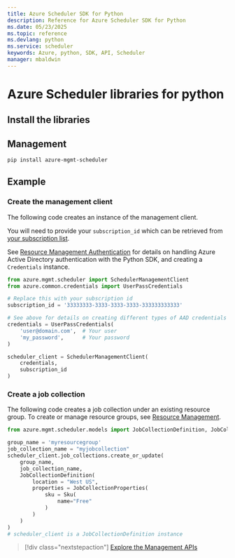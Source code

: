 ```yaml
---
title: Azure Scheduler SDK for Python
description: Reference for Azure Scheduler SDK for Python
ms.date: 05/23/2025
ms.topic: reference
ms.devlang: python
ms.service: scheduler
keywords: Azure, python, SDK, API, Scheduler
manager: mbaldwin
---
```

# Azure Scheduler libraries for python

## Install the libraries

## Management

```bash
pip install azure-mgmt-scheduler
```
## Example

### Create the management client

The following code creates an instance of the management client.

You will need to provide your ``subscription_id`` which can be retrieved
from [your subscription list](https://manage.windowsazure.com/#Workspaces/AdminTasks/SubscriptionMapping).

See [Resource Management Authentication](/python/azure/python-sdk-azure-authenticate) for details on handling Azure Active Directory authentication with the Python SDK, and creating a ``Credentials`` instance.

```python
from azure.mgmt.scheduler import SchedulerManagementClient
from azure.common.credentials import UserPassCredentials

# Replace this with your subscription id
subscription_id = '33333333-3333-3333-3333-333333333333'

# See above for details on creating different types of AAD credentials
credentials = UserPassCredentials(
    'user@domain.com',	# Your user
    'my_password',		# Your password
)

scheduler_client = SchedulerManagementClient(
    credentials,
    subscription_id
)
```

### Create a job collection

The following code creates a job collection under an existing resource group.
To create or manage resource groups, see [Resource Management](/python/api/overview/azure/azure.mgmt.resource).

```python
from azure.mgmt.scheduler.models import JobCollectionDefinition, JobCollectionProperties, Sku

group_name = 'myresourcegroup'
job_collection_name = "myjobcollection"
scheduler_client.job_collections.create_or_update(
    group_name,
    job_collection_name,
    JobCollectionDefinition(
        location = "West US",
        properties = JobCollectionProperties(
            sku = Sku(
                name="Free"
            )
        )
    )
)
# scheduler_client is a JobCollectionDefinition instance
```

> [!div class="nextstepaction"]
> [Explore the Management APIs](/python/api/overview/azure/scheduler/management)
